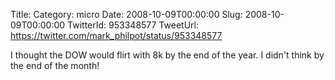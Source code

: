 Title: 
Category: micro
Date: 2008-10-09T00:00:00
Slug: 2008-10-09T00:00:00
TwitterId: 953348577
TweetUrl: https://twitter.com/mark_philpot/status/953348577

I thought the DOW would flirt with 8k by the end of the year. I didn't think by the end of the month!